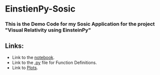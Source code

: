 # EinstienPy-Sosic
### This is the Demo Code for my Sosic Application for the project "Visual Relativity using EinsteinPy"

## Links:
+ Link to the [notebook]().
+ Link to the [.py]() file for Function Definitions.
+ Link to [Plots]().